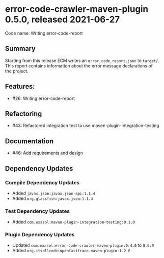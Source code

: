# error-code-crawler-maven-plugin 0.5.0, released 2021-06-27

Code name: Writing error-code-report

## Summary

Starting from this release ECM writes an `error_code_report.json` to `target/`. This report contains information about the error message declarations of the project.

## Features:

* #26: Writing error-code-report

## Refactoring

* #43: Refactored integration test to use maven-plugin-integration-testing

## Documentation

* #46: Add requirements and design

## Dependency Updates

### Compile Dependency Updates

* Added `javax.json:javax.json-api:1.1.4`
* Added `org.glassfish:javax.json:1.1.4`

### Test Dependency Updates

* Added `com.exasol:maven-plugin-integration-testing:0.1.0`

### Plugin Dependency Updates

* Updated `com.exasol:error-code-crawler-maven-plugin:0.4.0` to `0.5.0`
* Added `org.itsallcode:openfasttrace-maven-plugin:1.2.0`
